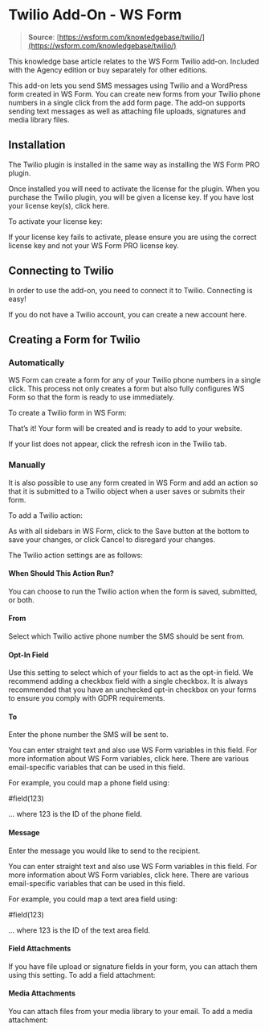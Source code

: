 # Twilio Add-On - WS Form

> **Source**: [https://wsform.com/knowledgebase/twilio/](https://wsform.com/knowledgebase/twilio/)


This knowledge base article relates to the WS Form Twilio add-on.
Included with the Agency edition or buy separately for other editions.

This add-on lets you send SMS messages using Twilio and a WordPress form created in WS Form. You can create new forms from your Twilio phone numbers in a single click from the add form page. The add-on supports sending text messages as well as attaching file uploads, signatures and media library files.

## Installation

The Twilio plugin is installed in the same way as installing the WS Form PRO plugin.

Once installed you will need to activate the license for the plugin. When you purchase the Twilio plugin, you will be given a license key. If you have lost your license key(s), click here.

To activate your license key:

If your license key fails to activate, please ensure you are using the correct license key and not your WS Form PRO license key.

## Connecting to Twilio

In order to use the add-on, you need to connect it to Twilio. Connecting is easy!

If you do not have a Twilio account, you can create a new account here.

## Creating a Form for Twilio

### Automatically

WS Form can create a form for any of your Twilio phone numbers in a single click. This process not only creates a form but also fully configures WS Form so that the form is ready to use immediately.

To create a Twilio form in WS Form:

That’s it! Your form will be created and is ready to add to your website.

If your list does not appear, click the refresh icon in the Twilio tab.

### Manually

It is also possible to use any form created in WS Form and add an action so that it is submitted to a Twilio object when a user saves or submits their form.

To add a Twilio action:

As with all sidebars in WS Form, click to the Save button at the bottom to save your changes, or click Cancel to disregard your changes.

The Twilio action settings are as follows:

#### When Should This Action Run?

You can choose to run the Twilio action when the form is saved, submitted, or both.

#### From

Select which Twilio active phone number the SMS should be sent from.

#### Opt-In Field

Use this setting to select which of your fields to act as the opt-in field. We recommend adding a checkbox field with a single checkbox. It is always recommended that you have an unchecked opt-in checkbox on your forms to ensure you comply with GDPR requirements.

#### To

Enter the phone number the SMS will be sent to.

You can enter straight text and also use WS Form variables in this field. For more information about WS Form variables, click here. There are various email-specific variables that can be used in this field.

For example, you could map a phone field using:

#field(123)

… where 123 is the ID of the phone field.

#### Message

Enter the message you would like to send to the recipient.

You can enter straight text and also use WS Form variables in this field. For more information about WS Form variables, click here. There are various email-specific variables that can be used in this field.

For example, you could map a text area field using:

#field(123)

… where 123 is the ID of the text area field.

#### Field Attachments

If you have file upload or signature fields in your form, you can attach them using this setting. To add a field attachment:

#### Media Attachments

You can attach files from your media library to your email. To add a media attachment:
